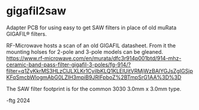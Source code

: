 # gigafil2saw
Adapter PCB for using easy to get SAW filters in place of old muRata GIGAFIL® filters. 

RF-Microwave hosts a scan of an old GIGAFIL datasheet.
From it the mounting holses for 2-pole and 3-pole models can be gleaned.
https://www.rf-microwave.com/en/murata/dfc3r914p001btd/914-mhz-ceramic-band-pass-filter-gigafil-3-poles/fg-914/?filter=q1ZyKkrMS3HLzClJLXLKr1CyilbKLQ1KLElUitVRMjWzBAlYGJsZgIGSjpKFqSmcbWlogmAbG0LZIH3mpiB9JRlFpboZ%2BTmpSrG1AA%3D%3D

The SAW filter footprint is for the common 3030 3.0mm x 3.0mm type.

-ftg 2024

